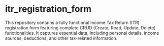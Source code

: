 # itr_registration_form
This repository contains a fully functional Income Tax Return (ITR) registration form featuring complete CRUD (Create, Read, Update, Delete) functionalities. It captures essential data, including personal details, income sources, deductions, and other tax-related information. 

